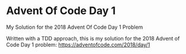 # Advent Of Code Day 1
My Solution for the 2018 Advent Of Code Day 1 Problem

Written with a TDD approach, this is my solution for the 2018 Advent of Code Day 1 problem: https://adventofcode.com/2018/day/1

